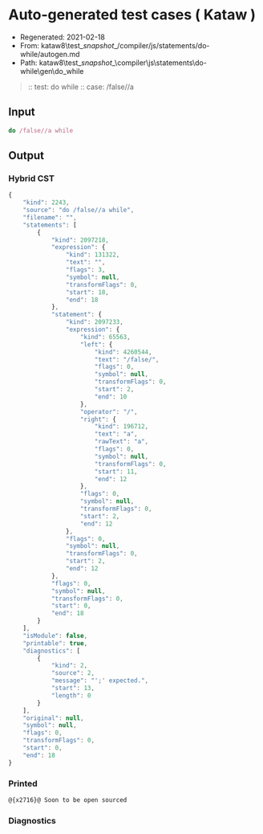 # Auto-generated test cases ( Kataw )
- Regenerated: 2021-02-18
- From: kataw8\test\__snapshot__/compiler/js/statements/do-while/autogen.md
- Path: kataw8\test\__snapshot__\compiler\js\statements\do-while\gen\do_while
> :: test: do while
> :: case: /false//a
## Input

`````js
do /false//a while
`````

## Output

### Hybrid CST

```javascript
{
    "kind": 2243,
    "source": "do /false//a while",
    "filename": "",
    "statements": [
        {
            "kind": 2097218,
            "expression": {
                "kind": 131322,
                "text": "",
                "flags": 3,
                "symbol": null,
                "transformFlags": 0,
                "start": 18,
                "end": 18
            },
            "statement": {
                "kind": 2097233,
                "expression": {
                    "kind": 65563,
                    "left": {
                        "kind": 4260544,
                        "text": "/false/",
                        "flags": 0,
                        "symbol": null,
                        "transformFlags": 0,
                        "start": 2,
                        "end": 10
                    },
                    "operator": "/",
                    "right": {
                        "kind": 196712,
                        "text": "a",
                        "rawText": "a",
                        "flags": 0,
                        "symbol": null,
                        "transformFlags": 0,
                        "start": 11,
                        "end": 12
                    },
                    "flags": 0,
                    "symbol": null,
                    "transformFlags": 0,
                    "start": 2,
                    "end": 12
                },
                "flags": 0,
                "symbol": null,
                "transformFlags": 0,
                "start": 2,
                "end": 12
            },
            "flags": 0,
            "symbol": null,
            "transformFlags": 0,
            "start": 0,
            "end": 18
        }
    ],
    "isModule": false,
    "printable": true,
    "diagnostics": [
        {
            "kind": 2,
            "source": 2,
            "message": "';' expected.",
            "start": 13,
            "length": 0
        }
    ],
    "original": null,
    "symbol": null,
    "flags": 0,
    "transformFlags": 0,
    "start": 0,
    "end": 18
}
```

### Printed

```javascript
@{x2716}@ Soon to be open sourced
```

### Diagnostics

```javascript

```

